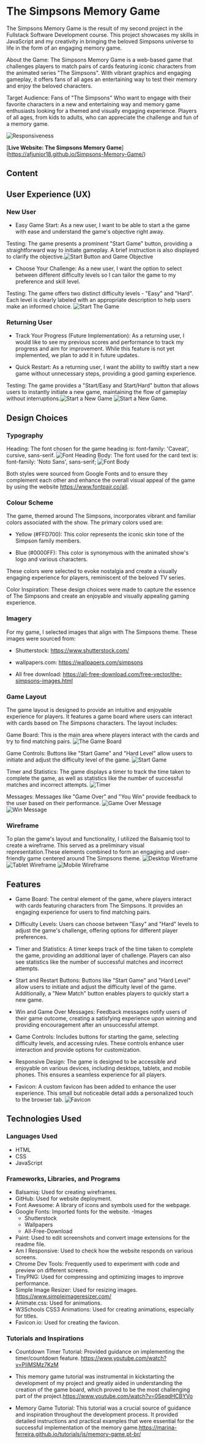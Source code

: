# The Simpsons Memory Game

The Simpsons Memory Game is the result of my second project in the Fullstack Software Development course. This project showcases my skills in JavaScript and my creativity in bringing the beloved Simpsons universe to life in the form of an engaging memory game.

About the Game:
The Simpsons Memory Game is a web-based game that challenges players to match pairs of cards featuring iconic characters from the animated series "The Simpsons". With vibrant graphics and engaging gameplay, it offers fans of all ages an entertaining way to test their memory and enjoy the beloved characters.

Target Audience: Fans of "The Simpsons" Who want to engage with their favorite characters in a new and entertaining way and memory game enthusiasts looking for a themed and visually engaging experience. Players of all ages, from kids to adults, who can appreciate the challenge and fun of a memory game.

![Responsiveness](docs/responsive-01.png)

[**Live Website: The Simpsons Memory Game**] (<https://afjunior18.github.io/Simpsons-Memory-Game/>)

## Content

## User Experience (UX)

### New User

- Easy Game Start: As a new user, I want to be able to start a the game with ease and understand the game's objective right away.

Testing: The game presents a prominent "Start Game" button, providing a straightforward way to initiate gameplay. A brief instruction is also displayed to clarify the objective.![Start Button and Game Objective](docs/ux-07.png)

- Choose Your Challenge: As a new user, I want the option to select between different difficulty levels so I can tailor the game to my preference and skill level.

Testing: The game offers two distinct difficulty levels - "Easy" and "Hard". Each level is clearly labeled with an appropriate description to help users make an informed choice. ![Start The Game](docs/ux-01.png)

### Returning User

- Track Your Progress (Future Implementation): As a returning user, I would like to see my previous scores and performance to track my progress and aim for improvement. While this feature is not yet implemented, we plan to add it in future updates.

- Quick Restart: As a returning user, I want the ability to swiftly start a new game without unnecessary steps, providing a good gaming experience.

Testing: The game provides a "Start/Easy and Start/Hard" button that allows users to instantly initiate a new game, maintaining the flow of gameplay without interruptions.![Start a New Game](docs/ux-05.png) ![Start a New Game](docs/ux-06.png).

## Design Choices

### Typography

Heading: The font chosen for the game heading is: font-family: 'Caveat', cursive, sans-serif.
![Font Heading](docs/font-title.png)
Body: The font used for the card text is: font-family: 'Noto Sans', sans-serif;
![Font Body](docs/font-body.png)

Both styles were sourced from Google Fonts and to ensure they complement each other and enhance the overall visual appeal of the game by using the website <https://www.fontpair.co/all>.

### Colour Scheme

The game, themed around The Simpsons, incorporates vibrant and familiar colors associated with the show. The primary colors used are:

- Yellow (#FFD700): This color represents the iconic skin tone of the Simpson family members.

- Blue (#0000FF): This color is synonymous with the animated show's logo and various characters.

These colors were selected to evoke nostalgia and create a visually engaging experience for players, reminiscent of the beloved TV series.

Color Inspiration: These design choices were made to capture the essence of The Simpsons and create an enjoyable and visually appealing gaming experience.

### Imagery

For my game, I selected images that align with The Simpsons theme. These images were sourced from:

- Shutterstock: <https://www.shutterstock.com/>

- wallpapers.com: <https://wallpapers.com/simpsons>

- All free download: <https://all-free-download.com/free-vector/the-simpsons-images.html>

### Game Layout

The game layout is designed to provide an intuitive and enjoyable experience for players. It features a game board where users can interact with cards based on The Simpsons characters. The layout includes:

Game Board: This is the main area where players interact with the cards and try to find matching pairs.
![The Game Board](docs/ux-03.png)

Game Controls: Buttons like "Start Game" and "Hard Level" allow users to initiate and adjust the difficulty level of the game.
![Start Game](docs/ux-01.png)

Timer and Statistics: The game displays a timer to track the time taken to complete the game, as well as statistics like the number of successful matches and incorrect attempts.
![Timer](docs/ux-02.png)

Messages: Messages like "Game Over" and "You Win" provide feedback to the user based on their performance.
![Game Over Message](docs/ux-08.png) ![Win Message](docs/ux-09.png)

### Wireframe

To plan the game's layout and functionality, I utilized the Balsamiq tool to create a wireframe. This served as a preliminary visual representation.These elements combined to form an engaging and user-friendly game centered around The Simpsons theme.
![Desktop Wireframe]()
![Tablet Wireframe]()
![Mobile Wireframe]()

## Features

- Game Board: The central element of the game, where players interact with cards featuring characters from The Simpsons. It provides an engaging experience for users to find matching pairs.

- Difficulty Levels: Users can choose between "Easy" and "Hard" levels to adjust the game's challenge, offering options for different player preferences.

- Timer and Statistics:
A timer keeps track of the time taken to complete the game, providing an additional layer of challenge. Players can also see statistics like the number of successful matches and incorrect attempts.

- Start and Restart Buttons: Buttons like "Start Game" and "Hard Level" allow users to initiate and adjust the difficulty level of the game. Additionally, a "New Match" button enables players to quickly start a new game.

- Win and Game Over Messages: Feedback messages notify users of their game outcome, creating a satisfying experience upon winning and providing encouragement after an unsuccessful attempt.

- Game Controls: Includes buttons for starting the game, selecting difficulty levels, and accessing rules. These controls enhance user interaction and provide options for customization.

- Responsive Design: The game is designed to be accessible and enjoyable on various devices, including desktops, tablets, and mobile phones. This ensures a seamless experience for all players.

- Favicon: A custom favicon has been added to enhance the user experience. This small but noticeable detail adds a personalized touch to the browser tab. ![Favicon](assets/favicon/favicon-32x32.png)

## Technologies Used

### Languages Used

- HTML
- CSS
- JavaScript

### Frameworks, Libraries, and Programs

- Balsamiq: Used for creating wireframes.
- GitHub: Used for website deployment.
- Font Awesome: A library of icons and symbols used for the webpage.
- Google Fonts: Imported fonts for the website.
-Images
  - Shutterstock
  - Wallpapers
  - All-Free-Download
- Paint: Used to edit screenshots and convert image extensions for the readme file.
- Am I Responsive: Used to check how the website responds on various screens.
- Chrome Dev Tools: Frequently used to experiment with code and preview on different screens.
- TinyPNG: Used for compressing and optimizing images to improve performance.
- Simple Image Resizer: Used for resizing images. <https://www.simpleimageresizer.com/>
- Animate.css: Used for animations.
- W3Schools CSS3 Animations: Used for creating animations, especially for titles.
- Favicon.io: Used for creating the favicon.

### Tutorials and Inspirations

- Countdown Timer Tutorial: Provided guidance on implementing the timer/countdown feature. <https://www.youtube.com/watch?v=PIiMSMz7KzM>

- This memory game tutorial was instrumental in kickstarting the development of my project and greatly aided in understanding the creation of the game board, which proved to be the most challenging part of the project.<https://www.youtube.com/watch?v=0SeqdHCBYVo>

- Memory Game Tutorial: This tutorial was a crucial source of guidance and inspiration throughout the development process. It provided detailed instructions and practical examples that were essential for the successful implementation of the memory game.<https://marina-ferreira.github.io/tutorials/js/memory-game.pt-br/>